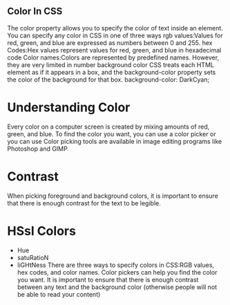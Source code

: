 ## Color In CSS
The color property allows you to specify the color of text inside an element. You can specify any color in CSS in one of three ways
rgb values:Values for red, green, and blue are expressed as numbers between 0 and 255.
hex Codes:Hex values represent values for red, green, and blue in hexadecimal code
Color names:Colors are represented by predefined names. However, they are very limited in number
background color
CSS treats each HTML element as if it appears in a box, and the background-color property sets the color of the background for that box. background-color: DarkCyan;

# Understanding Color
Every color on a computer screen is created by mixing amounts of red, green, and blue. To find the color you want, you can use a color picker or you can use Color picking tools are available in image editing programs like Photoshop and GIMP

# Contrast
When picking foreground and background colors, it is important to ensure that there is enough contrast for the text to be legible.

# HSsl Colors
* Hue
* satuRatioN
* liGHtNess
There are three ways to specify colors in CSS:RGB values, hex codes, and color names. Color pickers can help you find the color you want. It is important to ensure that there is enough contrast between any text and the background color (otherwise people will not be able to read your content)
